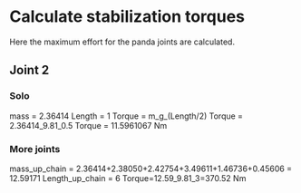 # Calculate stabilization torques

Here the maximum effort for the panda joints are calculated.

## Joint 2

### Solo

mass = 2.36414
Length = 1
Torque = m_g_(Length/2)
Torque = 2.36414_9.81_0.5
Torque = 11.5961067 Nm

### More joints

mass_up_chain = 2.36414+2.38050+2.42754+3.49611+1.46736+0.45606 = 12.59171
Length_up_chain = 6
Torque=12.59_9.81_3=370.52 Nm
